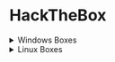 # HackTheBox

<details>

<summary>Windows Boxes</summary>

* [ ] Forest
* [x] [Sauna](https://lojique.gitbook.io/sauna/)&#x20;
* [ ] Active&#x20;
* [ ] Blackfield&#x20;
* [ ] Resolute&#x20;
* [ ] Reel&#x20;
* [ ] Sizzle&#x20;
* [ ] Mantis&#x20;
* [ ] Cascade&#x20;
* [ ] Multimaster&#x20;
* [ ] Monteverde
* [ ] Traversex&#x20;
* [ ] Fuse&#x20;
* [ ] Intelligence
* [ ] Remote
* [ ] Object



</details>

<details>

<summary>Linux Boxes</summary>

* [ ] Solid State

</details>
